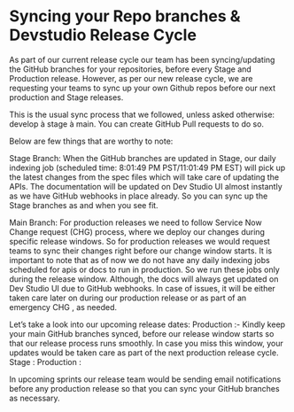 # Syncing your Repo branches & Devstudio Release Cycle

As part of our current release cycle our team has been syncing/updating the GitHub branches for your repositories, before every Stage and Production release. However, as per our new release cycle, we are requesting your teams to sync up your own Github repos before our next production and Stage releases.
 
This is the usual sync process that we followed, unless asked otherwise: develop à stage à main. You can create GitHub Pull requests to do so.
 
Below are few things that are worthy to note:
 
Stage Branch:   When the GitHub branches are updated in Stage, our daily indexing job (scheduled time: 8:01:49 PM PST/11:01:49 PM EST) will pick up the latest changes from the spec files which will take care of updating the APIs. The documentation will be updated on Dev Studio UI almost instantly as we have GitHub webhooks in place already. So you can sync up the Stage branches as and when you see fit.
 
Main Branch:    For production releases we need to follow Service Now Change request (CHG) process, where we deploy our changes during specific release windows. So for production releases we would request teams to sync their changes right before our change window starts. It is important to note that as of now we do not have any daily indexing jobs scheduled for apis or docs to run in production. So we run these jobs only during the release window.
Although, the docs will always get updated on Dev Studio UI due to GitHub webhooks.
In case of issues, it will be either taken care later on during our production release or as part of an emergency CHG , as needed.
 
 
Let’s take a look into our upcoming release dates:
Production :- Kindly keep your main GitHub branches synced, before our release window starts so that our release process runs smoothly. In case you miss this window, your updates would be taken care as part of the next production release cycle.
Stage : 
Production : 
 
In upcoming sprints our release team would be sending email notifications before any production release so that you can sync your GitHub branches as necessary.
